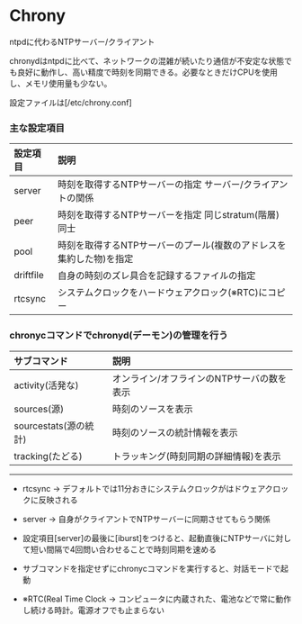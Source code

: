 # Chrony

ntpdに代わるNTPサーバー/クライアント

chronydはntpdに比べて、ネットワークの混雑が続いたり通信が不安定な状態でも良好に動作し、高い精度で時刻を同期できる。必要なときだけCPUを使用し、メモリ使用量も少ない。

設定ファイルは[/etc/chrony.conf]

### 主な設定項目

| 設定項目 | 説明 |
|:----|:----|
| server | 時刻を取得するNTPサーバーの指定 サーバー/クライアントの関係 |
| peer | 時刻を取得するNTPサーバーを指定 同じstratum(階層)同士 |
| pool | 時刻を取得するNTPサーバーのプール(複数のアドレスを集約した物)を指定 |
| driftfile | 自身の時刻のズレ具合を記録するファイルの指定 |
| rtcsync | システムクロックをハードウェアクロック(※RTC)にコピー |

### chronycコマンドでchronyd(デーモン)の管理を行う

| サブコマンド | 説明 |
|:---|:---|
| activity(活発な) | オンライン/オフラインのNTPサーバの数を表示 |
| sources(源) | 時刻のソースを表示 |
| sourcestats(源の統計) | 時刻のソースの統計情報を表示 |
| tracking(たどる) | トラッキング(時刻同期の詳細情報)を表示 |


---

- rtcsync -> デフォルトでは11分おきにシステムクロックがはドウェアクロックに反映される

- server -> 自身がクライアントでNTPサーバーに同期させてもらう関係

- 設定項目[server]の最後に[iburst]をつけると、起動直後にNTPサーバに対して短い間隔で4回問い合わせることで時刻同期を速める

- サブコマンドを指定せずにchronycコマンドを実行すると、対話モードで起動 

- ※RTC(Real Time Clock -> コンピュータに内蔵された、電池などで常に動作し続ける時計。電源オフでも止まらない
